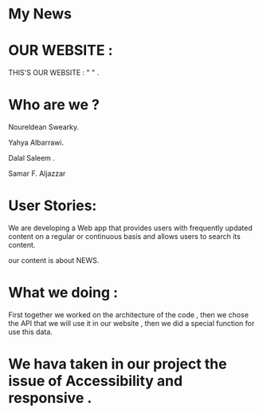 # My News

# OUR WEBSITE :

   THIS'S OUR WEBSITE : "     " .

# Who are we ?

Noureldean Swearky.

Yahya Albarrawi.

Dalal Saleem .

Samar F. Aljazzar


# User Stories:

We are developing a Web app that provides users with frequently updated content on a regular or continuous basis and allows users to search its content.

our content is about NEWS.


# What we doing :

First together we worked on the architecture of the code , then we chose the API that we will use it in our website , then we did a special function for use this data.



# We hava taken in our project the issue of Accessibility and responsive .
